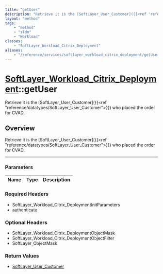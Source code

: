 ```yaml
---
title: "getUser"
description: "Retrieve it is the [SoftLayer_User_Customer]({{<ref 'reference/datatypes/SoftLayer_User_Customer'>}}) who placed the ord... "
layout: "method"
tags:
    - "method"
    - "sldn"
    - "Workload"
classes:
    - "SoftLayer_Workload_Citrix_Deployment"
aliases:
    - "/reference/services/softlayer_workload_citrix_deployment/getUser"
---
```

# [SoftLayer_Workload_Citrix_Deployment](/reference/services/SoftLayer_Workload_Citrix_Deployment)::getUser


Retrieve it is the [SoftLayer_User_Customer]({{<ref "reference/datatypes/SoftLayer_User_Customer">}}) who placed the order for CVAD.


## Overview 
Retrieve it is the [SoftLayer_User_Customer]({{<ref "reference/datatypes/SoftLayer_User_Customer">}}) who placed the order for CVAD.

-----

### Parameters 
|Name | Type | Description |
| --- | --- | --- |


### Required Headers
* SoftLayer_Workload_Citrix_DeploymentInitParameters
* authenticate


### Optional Headers
* SoftLayer_Workload_Citrix_DeploymentObjectMask
* SoftLayer_Workload_Citrix_DeploymentObjectFilter
* SoftLayer_ObjectMask

### Return Values
* <a href='/reference/datatypes/SoftLayer_User_Customer'>SoftLayer_User_Customer </a>




